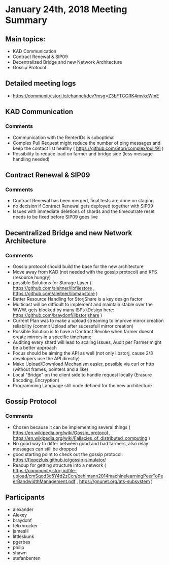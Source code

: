 # January 24th, 2018 Meeting Summary

## Main topics:

- KAD Communication
- Contract Renewal & SIP09
- Decentralized Bridge and new Network Architecture
- Gossip Protocol

## Detailed meeting logs

- https://community.storj.io/channel/dev?msg=Z3bFTCGRK4mvkeWmE

## KAD Communication

### Comments
- Communication with the RenterIDs is suboptimal 
- Complex Pull Request might reduce the number of ping messages and keep the contact list healthy ( https://github.com/Storj/complex/pull/91 )
- Possibility to reduce load on farmer and bridge side (less message handling needed)

## Contract Renewal & SIP09

### Comments
- Contract Renewal has been merged, final tests are done on staging
- no decision if Contract Renewal gets deployed together with SIP09
- Issues with immediate deletions of shards and the timeoutrate reset needs to be fixed before SIP09 goes live

## Decentralized Bridge and new Network Architecture

### Comments
- Gossip protocol should build the base for the new architecture
- Move away from KAD (not needed with the gossip protocol) and KFS (resource hungry)
- possible Solutions for Storage Layer ( https://github.com/aleitner/libfilestore , https://github.com/aleitner/libmapstore )
- Better Resource Handling for StorjShare is a key design factor
- Multicast will be difficult to implement and maintain stable over the WWW, gets blocked by many ISPs (Design here: https://github.com/braydonf/libstorjshare )
- Current Plan was to make a upload streaming to improve mirror creation reliability (commit Upload after sucessfull mirror creation)
- Possible Solution is to have a Contract Revoke when farmer doesnt create mirrors in a specific timeframe
- Auditing every shard will lead to scaling issues, Audit per Farmer might be a better approach
- Focus should be aiming the API as well (not only libstorj, cause 2/3 developers use the API directly)
- Make Upload/Download Mechanism easier, possible via curl or http (without frames, pointers and a like)
- Local "Bridge" on the client side to handle request locally (Erasure Encoding, Encryption)
- Programming Language still node defined for the new architecture

## Gossip Protocol

### Comments
- Chosen because it can be implementing several things ( https://en.wikipedia.org/wiki/Gossip_protocol , https://en.wikipedia.org/wiki/Fallacies_of_distributed_computing )
- No good way to differ between good and bad farmers, also relay messages can still be dropped
- good starting point to check out the gossip protocol: https://flopezluis.github.io/gossip-simulator/
- Readup for getting structure into a network ( https://community.storj.io/file-upload/cmSqod3c5Y4d2zCcn/oehlmann2014machinelearningPeerToPeerBandwidthManagement.pdf , https://gnunet.org/ats-subsystem )



## Participants

- alexander
- Alexey
- braydonf
- felixbrucker
- jamesH
- littleskunk
- pgerbes
- philip
- shawn
- stefanbenten